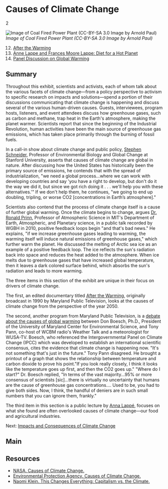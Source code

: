 # Causes of Climate Change

2

![Image of Coal Fired Power Plant (CC-BY-SA 3.0 Image by Arnold Paul)](https://s3.amazonaws.com/americanarchive.org/exhibits/ClimateChange_Section3_Causes.jpg) 
*Image of Coal Fired Power Plant (CC-BY-SA 3.0 Image by Arnold Paul)*

12.	[After the Warming](/catalog/cpb-aacip_394-65h9wd4r)
13.	[Anne Lappe and Frances Moore Lappe: Diet for a Hot Planet](/catalog/cpb-aacip_15-930ns0m03c)
14.	[Panel Discussion on Global Warming](/catalog/cpb-aacip_394-773txj1w)

## Summary

Throughout this exhibit, scientists and activists, each of whom talk about the various facets of climate change—from a policy perspective to activism to specific research on impacts and solutions—spend a portion of their discussions communicating that climate change is happening and discuss several of the various human-driven causes. Guests, interviewees, program hosts, listeners, and event attendees discuss how greenhouse gases, such as carbon and methane, trap heat in the Earth's atmosphere, making the planet warmer. Scientists report that since the beginning of the Industrial Revolution, human activities have been the main source of greenhouse gas emissions, which has taken place primarily through the burning of fossil fuels. 

In a call-in show about climate change and public policy, [Stephen Schneider](/catalog/cpb-aacip_16-6t0gt5fq8c), Professor of Environmental Biology and Global Change at Stanford University, asserts that causes of climate change are global in nature. After discussing how the United States has historically been the primary source of emissions, he contends that with the spread of industrialization, "we need a global process...where we can work with developing countries and say 'you have a right to develop, but don't do it the way we did it, but since we got rich doing it . . . we'll help you with these alternatives.'" If we don't help them, he continues, "we going to end up doubling, tripling, or worse CO2 [concentrations in Earth’s atmosphere]." 

Scientists also contend that the process of climate change itself is a cause of further global warming. Once the climate begins to change, argues [Dr. Ronald Prinn](/catalog/cpb-aacip_15-dj58c9rc1j), Professor of Atmospheric Science in MIT's Department of Earth, Atmospheric, and Planetary science, in a public talk recorded by WGBH in 2010, positive feedback loops begin "and that's bad news." He explains, "if we increase greenhouse gases leading to warming, the warming itself will induce natural emissions of greenhouse gases," which further warm the planet. He discussed the melting of Arctic sea ice as an example of a positive feedback loop. The ice reflects the sun's radiation back into space and reduces the heat added to the atmosphere. When ice melts due to greenhouse gases that have increased global temperature, then it leaves a dark colored surface behind, which absorbs the sun's radiation and leads to more warming. 

The three items in this section of the exhibit are unique in their focus on drivers of climate change. 

The first, an edited documentary titled [After the Warming](/catalog/cpb-aacip_394-65h9wd4r), originally broadcast in 1990 by Maryland Public Television, looks at the causes of climate change from the perspective of the year 2050.

The second, another program from Maryland Public Television, is a [debate about the causes of global warming](/catalog/cpb-aacip_394-773txj1w) between Don Boesch, Ph.D., President of the University of Maryland Center for Environmental Science, and Tony Pann, co-host of WCBM radio's Weather Talk and a meteorologist for WUSA-TV. Boesch, who referenced the Intergovernmental Panel on Climate Change (IPCC) which was developed to establish an international scientific consensus, cites the evidence that climate change is happening now. "It's not something that's just in the future." Tony Pann disagreed. He brought a printout of a graph that shows the relationship between temperature and carbon dioxide to prove his point."If you look really closely, I think it looks like the temperature goes up first, and then the CO2 goes up." "Where do I start?" Dr. Boesch replied, "In terms of the vast majority...95% or more consensus of scientists [sic]...there is virtually no uncertainty that humans are the cause of greenhouse gas concentrations.... Used to be, you had to give both sides. Now, I think, the handful of deniers are in such small numbers that you can ignore them, frankly."

The third item in this section is a public lecture by [Anna Lappé](/catalog/cpb-aacip_394-773txj1w), focuses on what she found are often overlooked causes of climate change—our food and agricultural industries. 


Next: [Impacts and Consequences of Climate Change](impacts)

## Main

## Resources

- [NASA. Causes of Climate Change.](http://climate.nasa.gov/causes/)
- [Environmental Protection Agency. Causes of Climate Change.](http://www.epa.gov/climatechange/science/causes.html)
- [Naomi Klein. This Changes Everything: Capitalism vs. the Climate.](http://thischangeseverything.org/)



